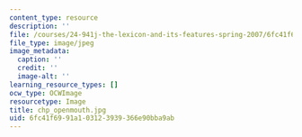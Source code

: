 ```yaml
---
content_type: resource
description: ''
file: /courses/24-941j-the-lexicon-and-its-features-spring-2007/6fc41f6991a103123939366e90bba9ab_chp_openmouth.jpg
file_type: image/jpeg
image_metadata:
  caption: ''
  credit: ''
  image-alt: ''
learning_resource_types: []
ocw_type: OCWImage
resourcetype: Image
title: chp_openmouth.jpg
uid: 6fc41f69-91a1-0312-3939-366e90bba9ab
---
```

